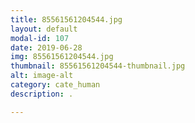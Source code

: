 ```yaml
---
title: 85561561204544.jpg
layout: default
modal-id: 107
date: 2019-06-28
img: 85561561204544.jpg
thumbnail: 85561561204544-thumbnail.jpg
alt: image-alt
category: cate_human
description: .

---
```

